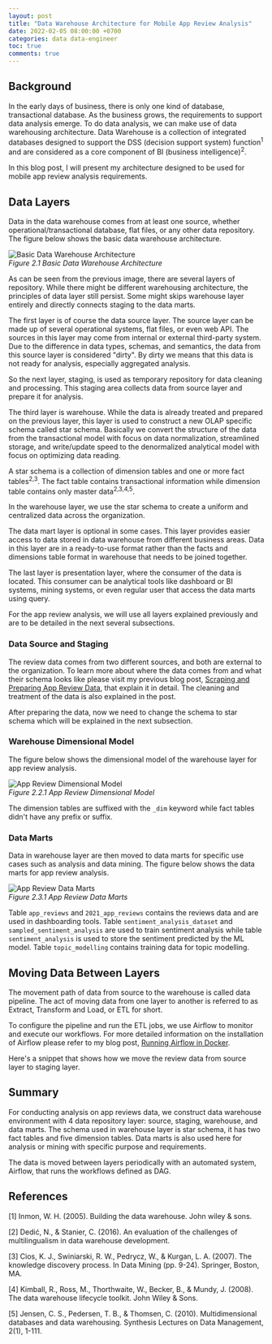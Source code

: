 ```yaml
---
layout: post
title: "Data Warehouse Architecture for Mobile App Review Analysis"
date: 2022-02-05 08:00:00 +0700
categories: data data-engineer
toc: true
comments: true
---
```

## Background
In the early days of business, there is only one kind of database, transactional database. As the business grows, the requirements to support data analysis emerge. To do data analysis, we can make use of data warehousing architecture. Data Warehouse is a collection of integrated databases designed to support the DSS (decision support system) function<sup>1</sup> and are considered as a core component of BI (business intelligence)<sup>2</sup>.

In this blog post, I will present my architecture designed to be used for mobile app review analysis requirements.

## Data Layers
Data in the data warehouse comes from at least one source, whether operational/transactional database, flat files, or any other data repository. The figure below shows the basic data warehouse architecture.

![Basic Data Warehouse Architecture](https://upload.wikimedia.org/wikipedia/commons/8/8d/Data_warehouse_architecture.jpg)
<br>*Figure 2.1 Basic Data Warehouse Architecture*

As can be seen from the previous image, there are several layers of repository. While there might be different warehousing architecture, the principles of data layer still persist. Some might skips warehouse layer entirely and directly connects staging to the data marts.

The first layer is of course the data source layer. The source layer can be made up of several operational systems, flat files, or even web API. The sources in this layer may come from internal or external third-party system. Due to the difference in data types, schemas, and semantics, the data from this source layer is considered "dirty". By dirty we means that this data is not ready for analysis, especially aggregated analysis.

So the next layer, staging, is used as temporary repository for data cleaning and processing. This staging area collects data from source layer and prepare it for analysis.

The third layer is warehouse. While the data is already treated and prepared on the previous layer, this layer is used to construct a new OLAP specific schema called star schema. Basically we convert the structure of the data from the transactional model with focus on data normalization, streamlined storage, and write/update speed to the denormalized analytical model with focus on optimizing data reading.

A star schema is a collection of dimension tables and one or more fact tables<sup>2,3</sup>. The fact table contains transactional information while dimension table contains only master data<sup>2,3,4,5</sup>.

In the warehouse layer, we use the star schema to create a uniform and centralized data across the organization.

The data mart layer is optional in some cases. This layer provides easier access to data stored in data warehouse from different business areas. Data in this layer are in a ready-to-use format rather than the facts and dimensions table format in warehouse that needs to be joined together.

The last layer is presentation layer, where the consumer of the data is located. This consumer can be analytical tools like dashboard or BI systems, mining systems, or even regular user that access the data marts using query.

For the app review analysis, we will use all layers explained previously and are to be detailed in the next several subsections.

### Data Source and Staging
The review data comes from two different sources, and both are external to the organization. To learn more about where the data comes from and what their schema looks like please visit my previous blog post, [Scraping and Preparing App Review Data](https://dionricky.com/data/data-engineer/2022/02/01/scraping-and-preparing-app-review-data.html), that explain it in detail. The cleaning and treatment of the data is also explained in the post.

After preparing the data, now we need to change the schema to star schema which will be explained in the next subsection.

### Warehouse Dimensional Model
The figure below shows the dimensional model of the warehouse layer for app review analysis.

![App Review Dimensional Model](https://storage.googleapis.com/dionricky-blog/2022-02-05-data-warehouse-arch-for-review/sapporo_warehouse_20220205.png)
<br>*Figure 2.2.1 App Review Dimensional Model*

The dimension tables are suffixed with the `_dim` keyword while fact tables didn't have any prefix or suffix.

### Data Marts
Data in warehouse layer are then moved to data marts for specific use cases such as analysis and data mining. The figure below shows the data marts for app review analysis.

![App Review Data Marts](https://storage.googleapis.com/dionricky-blog/2022-02-05-data-warehouse-arch-for-review/sapporo_mart_20220205.png)
<br>*Figure 2.3.1 App Review Data Marts*

Table `app_reviews` and `2021_app_reviews` contains the reviews data and are used in dashboarding tools. Table `sentiment_analysis_dataset` and `sampled_sentiment_analysis` are used to train sentiment analysis while table `sentiment_analysis` is used to store the sentiment predicted by the ML model. Table `topic_modelling` contains training data for topic modelling.

## Moving Data Between Layers
The movement path of data from source to the warehouse is called data pipeline. The act of moving data from one layer to another is referred to as Extract, Transform and Load, or ETL for short.

To configure the pipeline and run the ETL jobs, we use Airflow to monitor and execute our workflows. For more detailed information on the installation of Airflow please refer to my blog post, [Running Airflow in Docker](https://dionricky.com/tech/data-engineer/2022/01/09/running-airflow-in-docker.html).

Here's a snippet that shows how we move the review data from source layer to staging layer.
<script src="https://gist.github.com/dion-ricky/dacf7c63c46f9fbae63ad2c4d673df3d.js"></script>

## Summary
For conducting analysis on app reviews data, we construct data warehouse environment with 4 data repository layer: source, staging, warehouse, and data marts. The schema used in warehouse layer is star schema, it has two fact tables and five dimension tables. Data marts is also used here for analysis or mining with specific purpose and requirements.

The data is moved between layers periodically with an automated system, Airflow, that runs the workflows defined as DAG.

## References
\[1\] Inmon, W. H. (2005). Building the data warehouse. John wiley & sons.

\[2\] Dedić, N., & Stanier, C. (2016). An evaluation of the challenges of multilingualism in data warehouse development.

\[3\] Cios, K. J., Swiniarski, R. W., Pedrycz, W., & Kurgan, L. A. (2007). The knowledge discovery process. In Data Mining (pp. 9-24). Springer, Boston, MA.

\[4\] Kimball, R., Ross, M., Thorthwaite, W., Becker, B., & Mundy, J. (2008). The data warehouse lifecycle toolkit. John Wiley & Sons.

\[5\] Jensen, C. S., Pedersen, T. B., & Thomsen, C. (2010). Multidimensional databases and data warehousing. Synthesis Lectures on Data Management, 2(1), 1-111.